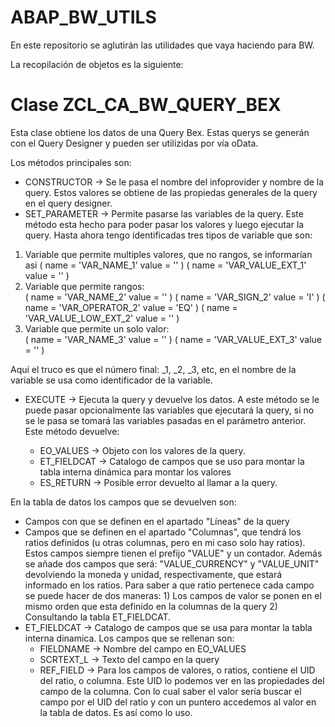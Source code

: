 # ABAP_BW_UTILS

En este repositorio se aglutirán las utilidades que vaya haciendo para BW. 

La recopilación de objetos es la siguiente:

# Clase ZCL_CA_BW_QUERY_BEX

Esta clase obtiene los datos de una Query Bex. Estas querys se generán con el Query Designer y pueden ser utilizidas por vía oData.

Los métodos principales son:

* CONSTRUCTOR -> Se le pasa el nombre del infoprovider y nombre de la query. Estos valores se obtiene de las propiedas generales de la query en el query designer.
* SET_PARAMETER -> Permite pasarse las variables de la query. Este método esta hecho para poder pasar los valores y luego ejecutar la query. Hasta ahora tengo identificadas tres tipos de variable que son:

1. Variable que permite multiples valores, que no rangos, se informarían asi
                               ( name = 'VAR_NAME_1' value = '<nombre variable>' )
                               ( name = 'VAR_VALUE_EXT_1' value = '<valor>' )
2. Variable que permite rangos:                               
                               ( name = 'VAR_NAME_2' value = '<nombre variable>' )
                               ( name = 'VAR_SIGN_2' value = 'I' )
                               ( name = 'VAR_OPERATOR_2' value = 'EQ' )
                               ( name = 'VAR_VALUE_LOW_EXT_2' value = '<valor>' )
3. Variable que permite un solo valor:                                 
                               ( name = 'VAR_NAME_3' value = '<nombre variable>' )
                               ( name = 'VAR_VALUE_EXT_3' value = '<valor>' )
  
  Aquí el truco es que el número final: _1, _2, _3, etc, en el nombre de la variable se usa como identificador de la variable.
  
  * EXECUTE -> Ejecuta la query y devuelve los datos. A este método se le puede pasar opcionalmente las variables que ejecutará la query, si no se le pasa se tomará las variables pasadas en el parámetro anterior. Este método devuelve:
  
    * EO_VALUES -> Objeto con los valores de la query.
    * ET_FIELDCAT -> Catalogo de campos que se uso para montar la tabla interna dinámica para montar los valores
    * ES_RETURN -> Posible error devuelto al llamar a la query.

En la tabla de datos los campos que se devuelven son:
  
* Campos con que se definen en el apartado "Líneas" de la query
* Campos que se definen en el apartado "Columnas", que tendrá los ratios definidos (u otras columnas, pero en mi caso solo hay ratios). Estos campos siempre tienen el prefijo "VALUE" y un contador. Además se añade dos campos que será: "VALUE<contador>_CURRENCY" y "VALUE<contador>_UNIT" devolviendo la moneda y unidad, respectivamente, que estará informado en los ratios. Para saber a que ratio pertenece cada campo se puede hacer de dos maneras: 1) Los campos de valor se ponen en el mismo orden que esta definido en la columnas de la query 2) Consultando la tabla ET_FIELDCAT.
* ET_FIELDCAT -> Catalogo de campos que se usa para montar la tabla interna dinamica. Los campos que se rellenan son:
  * FIELDNAME -> Nombre del campo en EO_VALUES
  * SCRTEXT_L -> Texto del campo en la query
  * REF_FIELD -> Para los campos de valores, o ratios, contiene el UID del ratio, o columna. Este UID lo podemos ver en las propiedades del campo de la columna. Con lo cual saber el valor sería buscar el campo por el UID del ratio y con un puntero accedemos al valor en la tabla de datos. Es así como lo uso.
